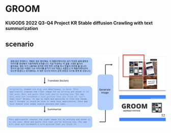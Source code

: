 # GROOM
**KUGODS 2022 Q3-Q4 Project**
**KR Stable diffusion Crawling with text summurization**

## scenario
![](scenario.png)
